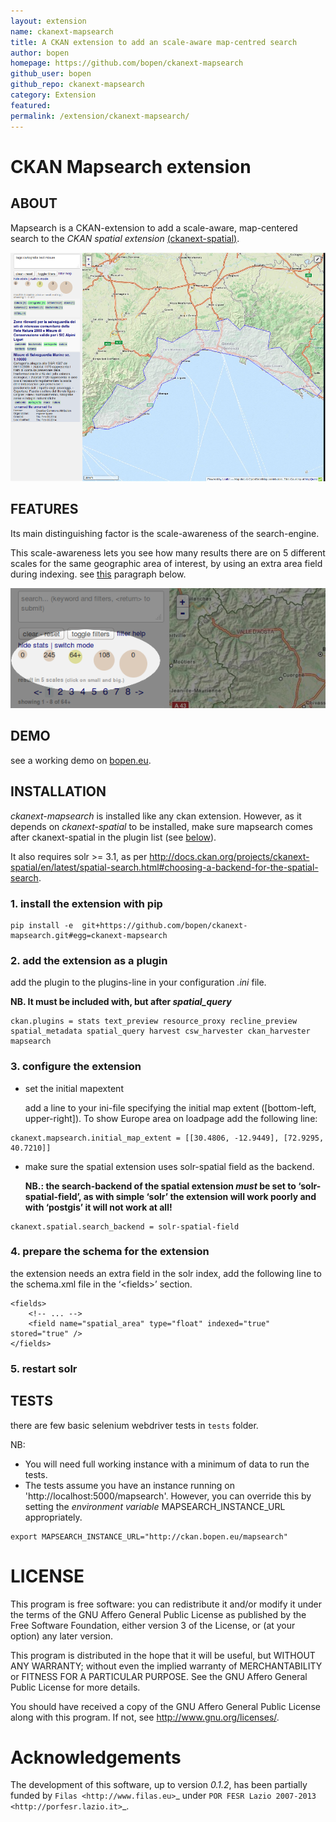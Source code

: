 ```yaml
---
layout: extension
name: ckanext-mapsearch
title: A CKAN extension to add an scale-aware map-centred search
author: bopen
homepage: https://github.com/bopen/ckanext-mapsearch
github_user: bopen
github_repo: ckanext-mapsearch
category: Extension
featured: 
permalink: /extension/ckanext-mapsearch/
---
```



CKAN Mapsearch extension
========================

ABOUT
-----

Mapsearch is a CKAN-extension to add a scale-aware, map-centered search
to the *CKAN spatial extension* [(ckanext-spatial)](https://github.com/ckan/ckanext-spatial).

![Full screenshot](https://raw.githubusercontent.com/bopen/ckanext-mapsearch/master/ckanext-mapsearch/ckanext/mapsearch/public/mapsearch_shot.png)

FEATURES
--------

Its main distinguishing factor is the scale-awareness of the
search-engine.

This scale-awareness lets you see how many results there are on 5
different scales for the same geographic area of interest, by using an
extra area field during indexing. see [this](#4-prepare-the-schema-for-the-extension) paragraph below.

![screenshot scales](https://raw.githubusercontent.com/bopen/ckanext-mapsearch/master/ckanext-mapsearch/ckanext/mapsearch/public/mapsearch_scales.png)

DEMO
----

see a working demo on [bopen.eu](http://ckan.bopen.eu/mapsearch).

INSTALLATION
------------

*ckanext-mapsearch* is installed like any ckan extension. However, as it
depends on *ckanext-spatial* to be installed, make sure mapsearch comes
after ckanext-spatial in the plugin list (see [below](#2-add-the-extension-as-a-plugin)).

It also requires solr >= 3.1, as per http://docs.ckan.org/projects/ckanext-spatial/en/latest/spatial-search.html#choosing-a-backend-for-the-spatial-search.

### 1. install the extension with pip

```
pip install -e  git+https://github.com/bopen/ckanext-mapsearch.git#egg=ckanext-mapsearch
```

### 2. add the extension as a plugin

add the plugin to the plugins-line in your configuration *.ini* file.

**NB. It must be included with, but after *spatial\_query***

```
ckan.plugins = stats text_preview resource_proxy recline_preview spatial_metadata spatial_query harvest csw_harvester ckan_harvester mapsearch
```

### 3. configure the extension

-   set the initial mapextent

    add a line to your ini-file specifying the initial map extent ([bottom-left, upper-right]). To show Europe area on loadpage add the following line:

```
ckanext.mapsearch.initial_map_extent = [[30.4806, -12.9449], [72.9295, 40.7210]]
```

-   make sure the spatial extension uses solr-spatial field as the
    backend.

    **NB.: the search-backend of the spatial extension *must* be set to
    ‘solr-spatial-field’, as with simple ‘solr’ the extension will work
    poorly and with ‘postgis’ it will not work at all!**

```
ckanext.spatial.search_backend = solr-spatial-field
```

### 4. prepare the schema for the extension

the extension needs an extra field in the solr index, add the following
line to the schema.xml file in the ‘\<fields\>’ section.

```
<fields>
    <!-- ... -->
    <field name="spatial_area" type="float" indexed="true" stored="true" />
</fields>
```

### 5. restart solr

TESTS
-----

there are few basic selenium webdriver tests in `tests` folder. 

NB: 
- You will need full working instance with a minimum of data to run the tests. 
- The tests assume you have an instance running on 'http://localhost:5000/mapsearch'. 
However, you can override this by setting the *environment variable* MAPSEARCH_INSTANCE_URL appropriately.

```
export MAPSEARCH_INSTANCE_URL="http://ckan.bopen.eu/mapsearch"
```

LICENSE
=======

This program is free software: you can redistribute it and/or modify
it under the terms of the GNU Affero General Public License as
published by the Free Software Foundation, either version 3 of the
License, or (at your option) any later version.

This program is distributed in the hope that it will be useful,
but WITHOUT ANY WARRANTY; without even the implied warranty of
MERCHANTABILITY or FITNESS FOR A PARTICULAR PURPOSE. See the
GNU Affero General Public License for more details.

You should have received a copy of the GNU Affero General Public License
along with this program. If not, see http://www.gnu.org/licenses/.

Acknowledgements
================
The development of this software, up to version *0.1.2*, has been partially funded by `Filas <http://www.filas.eu>`_ under `POR FESR Lazio 2007-2013 <http://porfesr.lazio.it>`_.

